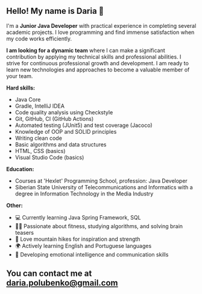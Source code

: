 ## Hello! My name is Daria 👋

I'm a **Junior Java Developer** with practical experience in completing several academic projects.
I love programming and find immense satisfaction when my code works efficiently.

**I am looking for a dynamic team** where I can make a significant contribution by applying my technical skills and professional abilities. I strive for continuous professional growth and development. I am ready to learn new technologies and approaches to become a valuable member of your team.

**Hard skills:**
- Java Core
- Gradle, IntelliJ IDEA
- Code quality analysis using Checkstyle
- Git, GitHub, CI (GitHub Actions)
- Automated testing (JUnit5) and test coverage (Jacoco)
- Knowledge of OOP and SOLID principles
- Writing clean code
- Basic algorithms and data structures
- HTML, CSS (basics)
- Visual Studio Code (basics)

**Education:**
- Courses at 'Hexlet' Programming School, profession: Java Developer
- Siberian State University of Telecommunications and Informatics with a degree in Information Technology in the Media Industry

**Other:**
- 💻 Currently learning Java Spring Framework, SQL
- 🏋️‍♀️ Passionate about fitness, studying algorithms, and solving brain teasers
- 🌄 Love mountain hikes for inspiration and strength
- 🌍 Actively learning English and Portuguese languages
- 🧠 Developing emotional intelligence and communication skills
  

## You can contact me at daria.polubenko@gmail.com

